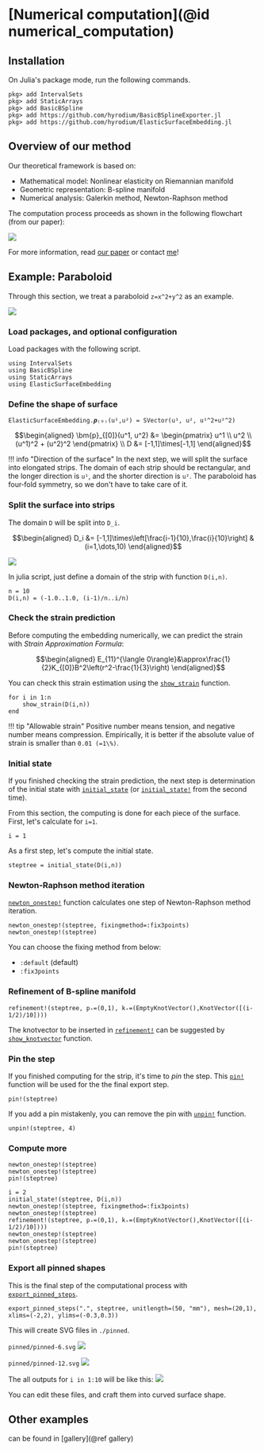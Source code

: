 # [Numerical computation](@id numerical_computation)

## Installation
On Julia's package mode, run the following commands.
```julia-repl
pkg> add IntervalSets
pkg> add StaticArrays
pkg> add BasicBSpline
pkg> add https://github.com/hyrodium/BasicBSplineExporter.jl
pkg> add https://github.com/hyrodium/ElasticSurfaceEmbedding.jl
```

## Overview of our method
Our theoretical framework is based on:

* Mathematical model: Nonlinear elasticity on Riemannian manifold
* Geometric representation: B-spline manifold
* Numerical analysis: Galerkin method, Newton-Raphson method

The computation process proceeds as shown in the following flowchart (from our paper):

![](img/flowchart.png)

For more information, read [our paper](https://arxiv.org/abs/2211.06372) or contact [me](https://twitter.com/Hyrodium)!

## Example: Paraboloid
Through this section, we treat a paraboloid ``z=x^2+y^2`` as an example.

![](img/Paraboloid1.png)

### Load packages, and optional configuration
Load packages with the following script.
```@example paraboloid
using IntervalSets
using BasicBSpline
using StaticArrays
using ElasticSurfaceEmbedding
```

### Define the shape of surface
```@example paraboloid
ElasticSurfaceEmbedding.𝒑₍₀₎(u¹,u²) = SVector(u¹, u², u¹^2+u²^2)
```

```math
\begin{aligned}
\bm{p}_{[0]}(u^1, u^2)
&= \begin{pmatrix}
u^1 \\
u^2 \\
(u^1)^2 + (u^2)^2
\end{pmatrix} \\
D
&= [-1,1]\times[-1,1]
\end{aligned}
```

!!! info "Direction of the surface"
    In the next step, we will split the surface into elongated strips.
    The domain of each strip should be rectangular, and the longer direction is `u¹`, and the shorter direction is `u²`.
    The paraboloid has four‐fold symmetry, so we don't have to take care of it.

### Split the surface into strips
The domain ``D`` will be split into ``D_i``.

```math
\begin{aligned}
D_i
&= [-1,1]\times\left[\frac{i-1}{10},\frac{i}{10}\right] & (i=1,\dots,10)
\end{aligned}
```

![](img/Paraboloid2.png)

In julia script, just define a domain of the strip with function `D(i,n)`.

```@example paraboloid
n = 10
D(i,n) = (-1.0..1.0, (i-1)/n..i/n)
```

### Check the strain prediction
Before computing the embedding numerically, we can predict the strain with *Strain Approximation Formula*:

```math
\begin{aligned}
E_{11}^{\langle 0\rangle}&\approx\frac{1}{2}K_{[0]}B^2\left(r^2-\frac{1}{3}\right)
\end{aligned}
```

You can check this strain estimation using the [`show_strain`](@ref) function.

```@example paraboloid
for i in 1:n
    show_strain(D(i,n))
end
```

!!! tip "Allowable strain"
    Positive number means tension, and negative number means compression.
    Empirically, it is better if the absolute value of strain is smaller than ``0.01 (=1\%)``.

### Initial state
If you finished checking the strain prediction, the next step is determination of the initial state with [`initial_state`](@ref) (or [`initial_state!`](@ref) from the second time).

From this section, the computing is done for each piece of the surface.
First, let's calculate for ``i=1``.
```@example paraboloid
i = 1
```

As a first step, let's compute the initial state.

```@example paraboloid
steptree = initial_state(D(i,n))
```

### Newton-Raphson method iteration

[`newton_onestep!`](@ref) function calculates one step of Newton-Raphson method iteration.

```@example paraboloid
newton_onestep!(steptree, fixingmethod=:fix3points)
newton_onestep!(steptree)
```

You can choose the fixing method from below:
* `:default` (default)
* `:fix3points`

### Refinement of B-spline manifold

```@example paraboloid
refinement!(steptree, p₊=(0,1), k₊=(EmptyKnotVector(),KnotVector([(i-1/2)/10])))
```

The knotvector to be inserted in [`refinement!`](@ref) can be suggested by [`show_knotvector`](@ref) function.

### Pin the step
If you finished computing for the strip, it's time to *pin* the step.
This [`pin!`](@ref) function will be used for the the final export step.

```@example paraboloid
pin!(steptree)
```

If you add a pin mistakenly, you can remove the pin with [`unpin!`](@ref) function.

```@example paraboloid
unpin!(steptree, 4)
```

### Compute more
```@example paraboloid
newton_onestep!(steptree)
newton_onestep!(steptree)
pin!(steptree)

i = 2
initial_state!(steptree, D(i,n))
newton_onestep!(steptree, fixingmethod=:fix3points)
newton_onestep!(steptree)
refinement!(steptree, p₊=(0,1), k₊=(EmptyKnotVector(),KnotVector([(i-1/2)/10])))
newton_onestep!(steptree)
newton_onestep!(steptree)
pin!(steptree)
```

### Export all pinned shapes
This is the final step of the computational process with [`export_pinned_steps`](@ref).

```@example paraboloid
export_pinned_steps(".", steptree, unitlength=(50, "mm"), mesh=(20,1), xlims=(-2,2), ylims=(-0.3,0.3))
```

This will create SVG files in `./pinned`.

`pinned/pinned-6.svg`
![](pinned/pinned-6.svg)

`pinned/pinned-12.svg`
![](pinned/pinned-12.svg)

The all outputs for `i in 1:10` will be like this:
![](img/Paraboloid3.png)

You can edit these files, and craft them into curved surface shape.

## Other examples
can be found in [gallery](@ref gallery)
